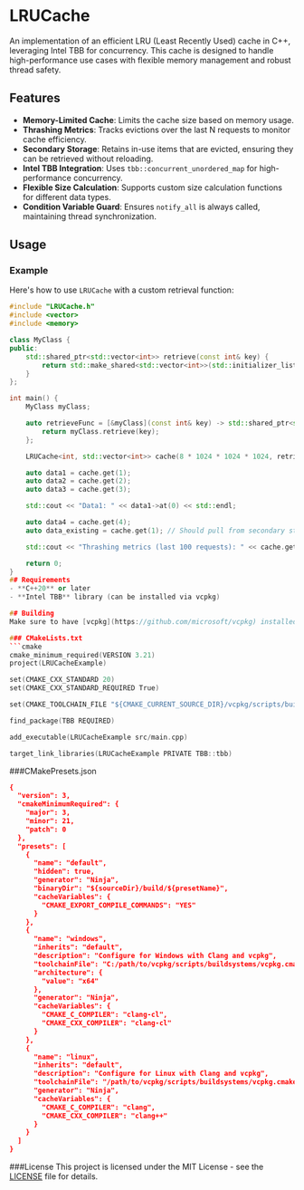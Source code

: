 # LRUCache

An implementation of an efficient LRU (Least Recently Used) cache in C++, leveraging Intel TBB for concurrency. This cache is designed to handle high-performance use cases with flexible memory management and robust thread safety.

## Features
- **Memory-Limited Cache**: Limits the cache size based on memory usage.
- **Thrashing Metrics**: Tracks evictions over the last N requests to monitor cache efficiency.
- **Secondary Storage**: Retains in-use items that are evicted, ensuring they can be retrieved without reloading.
- **Intel TBB Integration**: Uses `tbb::concurrent_unordered_map` for high-performance concurrency.
- **Flexible Size Calculation**: Supports custom size calculation functions for different data types.
- **Condition Variable Guard**: Ensures `notify_all` is always called, maintaining thread synchronization.

## Usage

### Example
Here's how to use `LRUCache` with a custom retrieval function:

```cpp
#include "LRUCache.h"
#include <vector>
#include <memory>

class MyClass {
public:
    std::shared_ptr<std::vector<int>> retrieve(const int& key) {
        return std::make_shared<std::vector<int>>(std::initializer_list<int>{key, key + 1, key + 2});
    }
};

int main() {
    MyClass myClass;

    auto retrieveFunc = [&myClass](const int& key) -> std::shared_ptr<std::vector<int>> {
        return myClass.retrieve(key);
    };

    LRUCache<int, std::vector<int>> cache(8 * 1024 * 1024 * 1024, retrieveFunc); // 8 GB max RAM usage

    auto data1 = cache.get(1);
    auto data2 = cache.get(2);
    auto data3 = cache.get(3);

    std::cout << "Data1: " << data1->at(0) << std::endl;

    auto data4 = cache.get(4);
    auto data_existing = cache.get(1); // Should pull from secondary storage if still in use

    std::cout << "Thrashing metrics (last 100 requests): " << cache.getThrashingMetrics() << std::endl;

    return 0;
}
## Requirements
- **C++20** or later
- **Intel TBB** library (can be installed via vcpkg)

## Building
Make sure to have [vcpkg](https://github.com/microsoft/vcpkg) installed and TBB available. Use the following CMake setup:

### CMakeLists.txt
```cmake
cmake_minimum_required(VERSION 3.21)
project(LRUCacheExample)

set(CMAKE_CXX_STANDARD 20)
set(CMAKE_CXX_STANDARD_REQUIRED True)

set(CMAKE_TOOLCHAIN_FILE "${CMAKE_CURRENT_SOURCE_DIR}/vcpkg/scripts/buildsystems/vcpkg.cmake" CACHE STRING "Vcpkg toolchain file")

find_package(TBB REQUIRED)

add_executable(LRUCacheExample src/main.cpp)

target_link_libraries(LRUCacheExample PRIVATE TBB::tbb)
```

###CMakePresets.json
```cmake
{
  "version": 3,
  "cmakeMinimumRequired": {
    "major": 3,
    "minor": 21,
    "patch": 0
  },
  "presets": [
    {
      "name": "default",
      "hidden": true,
      "generator": "Ninja",
      "binaryDir": "${sourceDir}/build/${presetName}",
      "cacheVariables": {
        "CMAKE_EXPORT_COMPILE_COMMANDS": "YES"
      }
    },
    {
      "name": "windows",
      "inherits": "default",
      "description": "Configure for Windows with Clang and vcpkg",
      "toolchainFile": "C:/path/to/vcpkg/scripts/buildsystems/vcpkg.cmake",
      "architecture": {
        "value": "x64"
      },
      "generator": "Ninja",
      "cacheVariables": {
        "CMAKE_C_COMPILER": "clang-cl",
        "CMAKE_CXX_COMPILER": "clang-cl"
      }
    },
    {
      "name": "linux",
      "inherits": "default",
      "description": "Configure for Linux with Clang and vcpkg",
      "toolchainFile": "/path/to/vcpkg/scripts/buildsystems/vcpkg.cmake",
      "generator": "Ninja",
      "cacheVariables": {
        "CMAKE_C_COMPILER": "clang",
        "CMAKE_CXX_COMPILER": "clang++"
      }
    }
  ]
}
```
###License
This project is licensed under the MIT License - see the [LICENSE](LICENSE) file for details.
